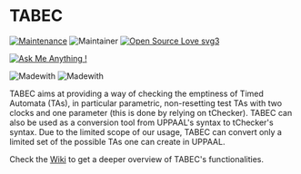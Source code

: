# TABEC
[![Maintenance](https://img.shields.io/badge/Maintained%3F-yes-green.svg)](https://GitHub.com/Naereen/StrapDown.js/graphs/commit-activity)
![Maintainer](https://img.shields.io/badge/maintainer-andreamanini98-blue)
[![Open Source Love svg3](https://badges.frapsoft.com/os/v3/open-source.svg?v=103)](https://github.com/ellerbrock/open-source-badges/)

[![Ask Me Anything !](https://img.shields.io/badge/Ask%20me-anything-1abc9c.svg)](https://GitHub.com/Naereen/ama)

![Madewith](https://img.shields.io/badge/Made_with-C++17-blue)
![Madewith](https://img.shields.io/badge/Made_with-Bash-blue)


TABEC aims at providing a way of checking the emptiness of Timed Automata (TAs), in particular parametric, non-resetting test TAs with two clocks and one parameter (this is done by relying on tChecker). TABEC can also be used as a conversion tool from UPPAAL's syntax to tChecker's syntax. Due to the limited scope of our usage, TABEC can convert only a limited set of the possible TAs one can create in UPPAAL.

Check the [Wiki](https://github.com/andreamanini98/TABEC/wiki) to get a deeper overview of TABEC's functionalities.
